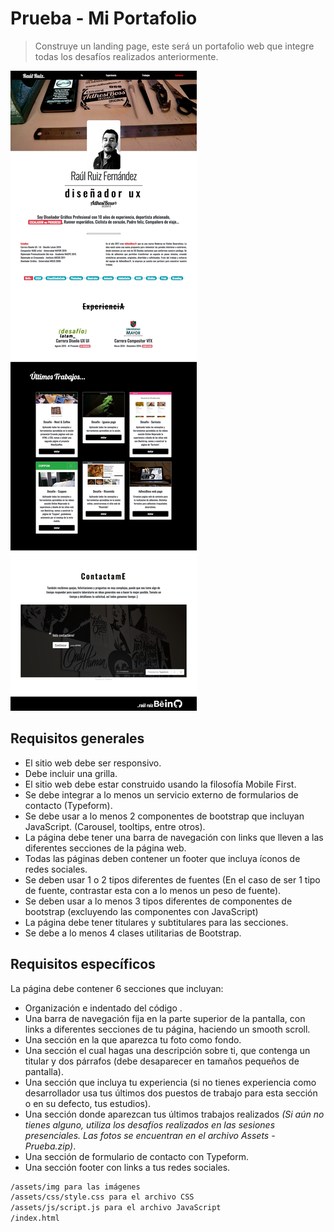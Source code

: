 # Prueba - Mi Portafolio
> Construye un landing page, este será un portafolio web que integre todas los desafíos realizados
anteriormente.

![](header.jpg)

## Requisitos generales

- El sitio web debe ser responsivo.
- Debe incluir una grilla.
- El sitio web debe estar construido usando la filosofía Mobile First.
- Se debe integrar a lo menos un servicio externo de formularios de contacto (Typeform).
- Se debe usar a lo menos 2 componentes de bootstrap que incluyan JavaScript. (Carousel, tooltips, entre
otros).
- La página debe tener una barra de navegación con links que lleven a las diferentes secciones de la
página web.
- Todas las páginas deben contener un footer que incluya íconos de redes sociales.
- Se deben usar 1 o 2 tipos diferentes de fuentes (En el caso de ser 1 tipo de fuente, contrastar esta con a
lo menos un peso de fuente).
- Se deben usar a lo menos 3 tipos diferentes de componentes de bootstrap (excluyendo las componentes
con JavaScript)
- La página debe tener titulares y subtitulares para las secciones.
- Se debe a lo menos 4 clases utilitarias de Bootstrap.


## Requisitos específicos

La página debe contener 6 secciones que incluyan:
- Organización e indentado del código .
- Una barra de navegación fija en la parte superior de la pantalla, con links a diferentes secciones de tu
página, haciendo un smooth scroll.
- Una sección en la que aparezca tu foto como fondo.
- Una sección el cual hagas una descripción sobre ti, que contenga un titular y dos párrafos (debe
desaparecer en tamaños pequeños de pantalla).
- Una sección que incluya tu experiencia (si no tienes experiencia como desarrollador usa tus últimos dos
puestos de trabajo para esta sección o en su defecto, tus estudios).
- Una sección donde aparezcan tus últimos trabajos realizados *(Si aún no tienes alguno, utiliza los
desafíos realizados en las sesiones presenciales. Las fotos se encuentran en el archivo Assets -
Prueba.zip)*.
- Una sección de formulario de contacto con Typeform.
- Una sección footer con links a tus redes sociales.


```sh
/assets/img para las imágenes
/assets/css/style.css para el archivo CSS
/assets/js/script.js para el archivo JavaScript
/index.html
```
